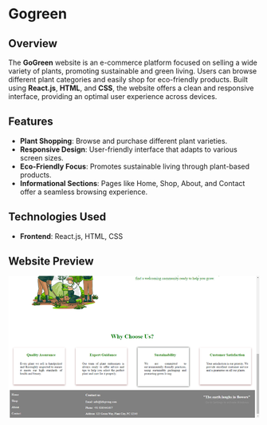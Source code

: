 # Gogreen

## Overview
The **GoGreen** website is an e-commerce platform focused on selling a wide variety of plants, promoting sustainable and green living. Users can browse different plant categories and easily shop for eco-friendly products. Built using **React.js**, **HTML**, and **CSS**, the website offers a clean and responsive interface, providing an optimal user experience across devices.

## Features
- **Plant Shopping**: Browse and purchase different plant varieties.
- **Responsive Design**: User-friendly interface that adapts to various screen sizes.
- **Eco-Friendly Focus**: Promotes sustainable living through plant-based products.
- **Informational Sections**: Pages like Home, Shop, About, and Contact offer a seamless browsing experience.

## Technologies Used
- **Frontend**: React.js, HTML, CSS

## Website Preview
![Website Screenshot](image.png)


